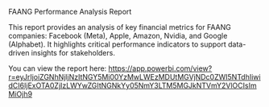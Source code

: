 FAANG Performance Analysis Report

This report provides an analysis of key financial metrics for FAANG companies: Facebook (Meta), Apple, Amazon, Nvidia, and Google (Alphabet).
It highlights critical performance indicators to support data-driven insights for stakeholders.

You can view the report here: https://app.powerbi.com/view?r=eyJrIjoiZGNhNjljNzItNGY5Mi00YzMwLWEzMDUtMGVjNDc0ZWI5NTdhIiwidCI6IjExOTA0ZjIzLWYwZGItNGNkYy05NmY3LTM5MGJkNTVmY2VlOCIsImMiOjh9
